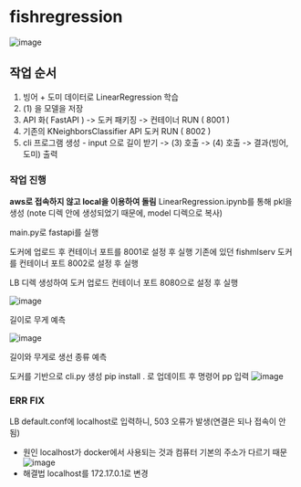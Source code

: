 # fishregression
![image](https://github.com/user-attachments/assets/15dd2ef5-a8cd-4dda-a83f-2e4c2469a7b8)

## 작업 순서
1. 빙어 + 도미 데이터로 LinearRegression 학습
2. (1) 을 모델을 저장
3. API 화( FastAPI ) -> 도커 패키징 -> 컨테이너 RUN ( 8001 )
4. 기존의 KNeighborsClassifier API 도커 RUN ( 8002 )
5. cli 프로그램 생성 -  input 으로 길이 받기 -> (3) 호출 -> (4) 호출 -> 결과(빙어, 도미) 출력

### 작업 진행
**aws로 접속하지 않고 local을 이용하여 돌림**
LinearRegression.ipynb를 통해 pkl을 생성
(note 디렉 안에 생성되었기 때문에, model 디렉으로 복사)

main.py로 fastapi를 실행

도커에 업로드 후 컨테이너 포트를 8001로 설정 후 실행
기존에 있던 fishmlserv 도커를 컨테이너 포트 8002로 설정 후 실행

LB 디렉 생성하여 도커 업로드
컨테이너 포트 8080으로 설정 후 실행

![image](https://github.com/user-attachments/assets/dc34a382-b0b6-40e4-b6c5-636105674582)

길이로 무게 예측

![image](https://github.com/user-attachments/assets/da319371-a668-497d-8ee6-c90cc8b8292a)

길이와 무게로 생선 종류 예측

도커를 기반으로 cli.py 생성
pip install . 로 업데이트 후 
명령어 pp 입력
![image](https://github.com/user-attachments/assets/907fd821-6605-4c98-8410-2d88e9d04c05)

### ERR FIX
LB default.conf에 localhost로 입력하니, 503 오류가 발생(연결은 되나 접속이 안 됨)
- 원인
  localhost가 docker에서 사용되는 것과 컴퓨터 기본의 주소가 다르기 때문
  ![image](https://github.com/user-attachments/assets/4c09b228-15d9-4240-8068-7aca38d2c200)
- 해결법
  localhost를 172.17.0.1로 변경
